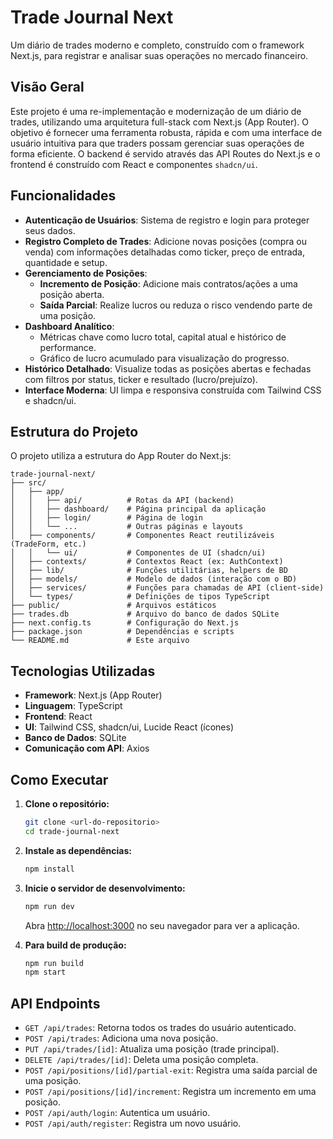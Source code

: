 # Trade Journal Next

Um diário de trades moderno e completo, construído com o framework Next.js, para registrar e analisar suas operações no mercado financeiro.

## Visão Geral

Este projeto é uma re-implementação e modernização de um diário de trades, utilizando uma arquitetura full-stack com Next.js (App Router). O objetivo é fornecer uma ferramenta robusta, rápida e com uma interface de usuário intuitiva para que traders possam gerenciar suas operações de forma eficiente. O backend é servido através das API Routes do Next.js e o frontend é construído com React e componentes `shadcn/ui`.

## Funcionalidades

- **Autenticação de Usuários**: Sistema de registro e login para proteger seus dados.
- **Registro Completo de Trades**: Adicione novas posições (compra ou venda) com informações detalhadas como ticker, preço de entrada, quantidade e setup.
- **Gerenciamento de Posições**:
    - **Incremento de Posição**: Adicione mais contratos/ações a uma posição aberta.
    - **Saída Parcial**: Realize lucros ou reduza o risco vendendo parte de uma posição.
- **Dashboard Analítico**:
    - Métricas chave como lucro total, capital atual e histórico de performance.
    - Gráfico de lucro acumulado para visualização do progresso.
- **Histórico Detalhado**: Visualize todas as posições abertas e fechadas com filtros por status, ticker e resultado (lucro/prejuízo).
- **Interface Moderna**: UI limpa e responsiva construída com Tailwind CSS e shadcn/ui.

## Estrutura do Projeto

O projeto utiliza a estrutura do App Router do Next.js:

```
trade-journal-next/
├── src/
│   ├── app/
│   │   ├── api/          # Rotas da API (backend)
│   │   ├── dashboard/    # Página principal da aplicação
│   │   ├── login/        # Página de login
│   │   └── ...           # Outras páginas e layouts
│   ├── components/       # Componentes React reutilizáveis (TradeForm, etc.)
│   │   └── ui/           # Componentes de UI (shadcn/ui)
│   ├── contexts/         # Contextos React (ex: AuthContext)
│   ├── lib/              # Funções utilitárias, helpers de BD
│   ├── models/           # Modelo de dados (interação com o BD)
│   ├── services/         # Funções para chamadas de API (client-side)
│   └── types/            # Definições de tipos TypeScript
├── public/               # Arquivos estáticos
├── trades.db             # Arquivo do banco de dados SQLite
├── next.config.ts        # Configuração do Next.js
├── package.json          # Dependências e scripts
└── README.md             # Este arquivo
```

## Tecnologias Utilizadas

- **Framework**: Next.js (App Router)
- **Linguagem**: TypeScript
- **Frontend**: React
- **UI**: Tailwind CSS, shadcn/ui, Lucide React (ícones)
- **Banco de Dados**: SQLite
- **Comunicação com API**: Axios

## Como Executar

1.  **Clone o repositório:**
    ```bash
    git clone <url-do-repositorio>
    cd trade-journal-next
    ```

2.  **Instale as dependências:**
    ```bash
    npm install
    ```

3.  **Inicie o servidor de desenvolvimento:**
    ```bash
    npm run dev
    ```
    Abra [http://localhost:3000](http://localhost:3000) no seu navegador para ver a aplicação.

4.  **Para build de produção:**
    ```bash
    npm run build
    npm start
    ```

## API Endpoints

- `GET /api/trades`: Retorna todos os trades do usuário autenticado.
- `POST /api/trades`: Adiciona uma nova posição.
- `PUT /api/trades/[id]`: Atualiza uma posição (trade principal).
- `DELETE /api/trades/[id]`: Deleta uma posição completa.
- `POST /api/positions/[id]/partial-exit`: Registra uma saída parcial de uma posição.
- `POST /api/positions/[id]/increment`: Registra um incremento em uma posição.
- `POST /api/auth/login`: Autentica um usuário.
- `POST /api/auth/register`: Registra um novo usuário. 